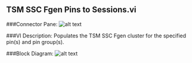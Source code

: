## **TSM SSC Fgen Pins to Sessions.vi**
###Connector Pane:
![alt text](/Instrument%20Control/Fgen/Pin%20Map/TSM%20SSC%20Fgen%20Pins%20to%20Sessions.vic.png "TSM SSC Fgen Pins to Sessions.vi connector pane")

###VI Description:
Populates the TSM SSC Fgen cluster for the specified pin(s) and pin group(s).

###Block Diagram:
![alt text](/Instrument%20Control/Fgen/Pin%20Map/TSM%20SSC%20Fgen%20Pins%20to%20Sessions.vid.png "TSM SSC Fgen Pins to Sessions.vi block diagram")
